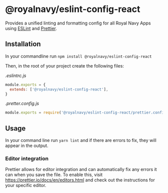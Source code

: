 # @royalnavy/eslint-config-react

Provides a unified linting and formatting config for all Royal Navy Apps using [ESLint](https://eslint.org/) and [Prettier](https://prettier.io/).

## Installation

In your commandline run `npm install @royalnavy/eslint-config-react`

Then, in the root of your project create the following files:

_.eslintrc.js_

```js
module.exports = {
  extends: ['@royalnavy/eslint-config-react'],
}
```

_.pretter.config.js_

```js
module.exports = require('@royalnavy/eslint-config-react/prettier.config')
```

## Usage

In your command line run `yarn lint` and if there are errors to fix, they will appear in the output.

### Editor integration

Prettier allows for editor integration and can automatically fix any errors it can when you save the file. To enable this, visit https://prettier.io/docs/en/editors.html and check out the instructions for your specific editor.
